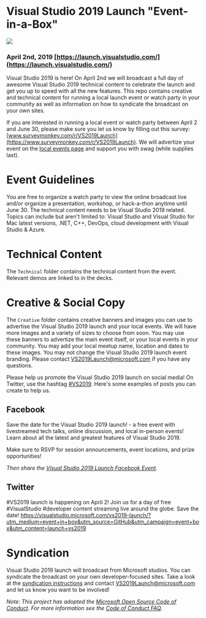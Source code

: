 # Visual Studio 2019 Launch "Event-in-a-Box"
[![](Creative/VS_EmailHeader_1000x200.jpg)](https://launch.visualstudio.com/)
### April 2nd, 2019 [https://launch.visualstudio.com/](https://launch.visualstudio.com/)
Visual Studio 2019 is here! On April 2nd we will broadcast a full day of awesome Visual Studio 2019 technical content to celebrate the launch and get you up to speed with all the new features. This repo contains creative and technical content for running a local launch event or watch party in your community as well as information on how to syndicate the broadcast on your own sites. 

If you are interested in running a local event or watch party between April 2 and June 30, please make sure you let us know by filling out this survey: [www.surveymonkey.com/r/VS2019Launch](https://www.surveymonkey.com/r/VS2019Launch). We will advertize your event on the [local events page](https://aka.ms/VS2019-Local-Events) and support you with swag (while supplies last).

# Event Guidelines
You are free to organize a watch party to view the online broadcast live and/or organize a presentation, workshop, or hack-a-thon anytime until June 30. The technical content needs to be Visual Studio 2019 related. Topics can include but aren't limited to: Visual Studio and Visual Studio for Mac latest versions, .NET, C++, DevOps, cloud development with Visual Studio & Azure.  

# Technical Content
The `Technical` folder contains the technical content from the event. Relevant demos are linked to in the decks. 

# Creative & Social Copy 
The `Creative` folder contains creative banners and images you can use to advertise the Visual Studio 2019 launch and your local events. We will have more images and a variety of sizes to choose from soon. You may use these banners to advertize the main event itself, or your local events in your community. You may add your local meetup name, location and dates to these images. You may not change the Visual Studio 2019 launch event branding. Please contact [VS2019Launch@microsoft.com](mailto:VS2019Launch@microsoft.com) if you have any questions.  

Please help us promote the Visual Studio 2019 launch on social media! On Twitter, use the hashtag [#VS2019](https://twitter.com/search?q=%23VS2019). Here's some examples of posts you can create to help us. 

## Facebook

Save the date for the Visual Studio 2019 launch! - a free event with livestreamed tech talks, online discussion, and local in-person events! Learn about all the latest and greatest features of Visual Studio 2019.

Make sure to RSVP for session announcements, event locations, and prize opportunities!

_Then share the [Visual Studio 2019 Launch Facebook Event](https://aka.ms/VS2019-FacebookEvent)._ 

## Twitter

#VS2019 launch is happening on April 2! Join us for a day of free #VisualStudio #developer content streaming live around the globe. Save the date! https://visualstudio.microsoft.com/vs2019-launch/?utm_medium=event+in+box&utm_source=GitHub&utm_campaign=event+box&utm_content=launch+vs2019

# Syndication

Visual Studio 2019 launch will broadcast from Microsoft studios. You can syndicate the broadcast on your own developer-focused sites. Take a look at the [syndication instructions](Syndication/Syndication.md) and contact [VS2019Launch@microsoft.com](mailto:VS2019Launch@microsoft.com) and let us know you want to be involved!

*Note: This project has adopted the [Microsoft Open Source Code of Conduct](https://opensource.microsoft.com/codeofconduct/). For more information see the [Code of Conduct FAQ](https://opensource.microsoft.com/codeofconduct/faq/).*
